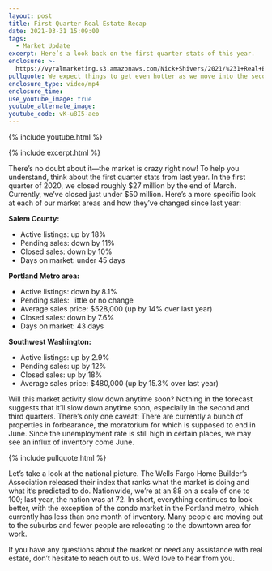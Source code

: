 ```yaml
---
layout: post
title: First Quarter Real Estate Recap
date: 2021-03-31 15:09:00
tags:
  - Market Update
excerpt: Here’s a look back on the first quarter stats of this year.
enclosure: >-
  https://vyralmarketing.s3.amazonaws.com/Nick+Shivers/2021/%231+Real+Estate+Team+in+the+Portland+Metro+_+SW+Washington+First+Quarter+Real+Estate+Recap.mp4
pullquote: We expect things to get even hotter as we move into the second quarter.
enclosure_type: video/mp4
enclosure_time:
use_youtube_image: true
youtube_alternate_image:
youtube_code: vK-u8I5-aeo
---
```

{% include youtube.html %}

{% include excerpt.html %}

There’s no doubt about it—the market is crazy right now\! To help you understand, think about the first quarter stats from last year. In the first quarter of 2020, we closed roughly $27 million by the end of March. Currently, we’ve closed just under $50 million. Here’s a more specific look at each of our market areas and how they’ve changed since last year:

**Salem County:**

* Active listings: up by 18%
* Pending sales: down by 11%
* Closed sales: down by 10%
* Days on market: under 45 days

**Portland Metro area:**

* Active listings: down by 8.1%
* Pending sales:&nbsp; little or no change&nbsp;
* Average sales price: $528,000 (up by 14% over last year)
* Closed sales: down by 7.6%
* Days on market: 43 days

**Southwest Washington:**

* Active listings: up by 2.9%
* Pending sales: up by 12%
* Closed sales: up by 18%
* Average sales price: $480,000 (up by 15.3% over last year)

Will this market activity slow down anytime soon? Nothing in the forecast suggests that it’ll slow down anytime soon, especially in the second and third quarters. There’s only one caveat: There are currently a bunch of properties in forbearance, the moratorium for which is supposed to end in June. Since the unemployment rate is still high in certain places, we may see an influx of inventory come June.

{% include pullquote.html %}

Let’s take a look at the national picture. The Wells Fargo Home Builder’s Association released their index that ranks what the market is doing and what it’s predicted to do. Nationwide, we’re at an 88 on a scale of one to 100; last year, the nation was at 72. In short, everything continues to look better, with the exception of the condo market in the Portland metro, which currently has less than one month of inventory. Many people are moving out to the suburbs and fewer people are relocating to the downtown area for work.

If you have any questions about the market or need any assistance with real estate, don’t hesitate to reach out to us. We’d love to hear from you.
